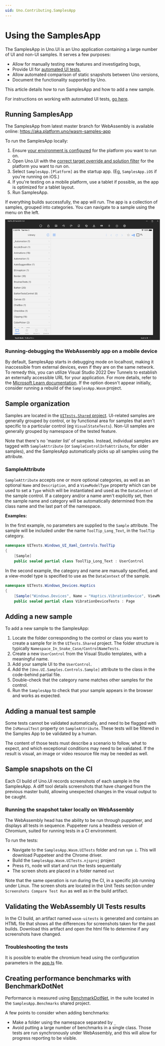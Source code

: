 ```yaml
---
uid: Uno.Contributing.SamplesApp
---
```


# Using the SamplesApp

The SamplesApp in Uno.UI is an Uno application containing a large number of UI and non-UI samples. It serves a few purposes:

 * Allow for manually testing new features and investigating bugs,
 * Provide UI for [automated UI tests](creating-ui-tests.md),
 * Allow automated comparison of static snapshots between Uno versions,
 * Document the functionality supported by Uno.

This article details how to run SamplesApp and how to add a new sample.

For instructions on working with automated UI tests, [go here](creating-ui-tests.md).

## Running SamplesApp

The SamplesApp from latest master branch for WebAssembly is available online: https://aka.platform.uno/wasm-samples-app

To run the SamplesApp locally:

1. Ensure [your environment is configured](xref:Uno.GetStarted.vs2022) for the platform you want to run on.
2. Open Uno.UI with the [correct target override and solution filter](building-uno-ui.md) for the platform you want to run on.
3. Select `SamplesApp.[Platform]` as the startup app. (Eg, `SamplesApp.iOS` if you're running on iOS.)
4. If you're testing on a mobile platform, use a tablet if possible, as the app is optimized for a tablet layout.
5. Run SamplesApp.

If everything builds successfully, the app will run. The app is a collection of samples, grouped into categories. You can navigate to a sample using the menu on the left.

![SamplesApp main view](assets/SamplesApp.png)

### Running-debugging the WebAssembly app on a mobile device

By default, SamplesApp starts in debugging mode on localhost, making it inaccessible from external devices, even if they are on the same network. To remedy this, you can utilize Visual Studio 2022 Dev Tunnels to establish an externally accessible URL for your application. For more details, refer to the [Microsoft Learn documentation](https://learn.microsoft.com/aspnet/core/test/dev-tunnels). If the option doesn't appear initially, consider running a rebuild of the `SamplesApp.Wasm` project.

## Sample organization

Samples are located in the [`UITests.Shared` project](https://github.com/unoplatform/uno/tree/master/src/SamplesApp/UITests.Shared). UI-related samples are generally grouped by control, or by functional area for samples that aren't specific to a particular control (eg `VisualStateTests`). Non-UI samples are generally grouped by namespace of the tested feature.

Note that there's no 'master list' of samples. Instead, individual samples are tagged with `SampleAttribute` (or `SampleControlInfoAttribute`, for older samples), and the SamplesApp automatically picks up all samples using the attribute.

### SampleAttribute

`SampleAttribute` accepts one or more optional categories, as well as an optional `Name` and `Description`, and a `ViewModelType` property which can be used to set a `Type` which will be instantiated and used as the `DataContext` of the sample control. If a category and/or a name aren't explicitly set, then the sample name and category will be automatically determined from the class name and the last part of the namespace.

**Examples:**

In the first example, no parameters are supplied to the `Sample` attribute. The sample will be included under the name `ToolTip_Long_Text`, in the `ToolTip` category.

```csharp
namespace UITests.Windows_UI_Xaml_Controls.ToolTip
{
	[Sample]
	public sealed partial class ToolTip_Long_Text : UserControl
```

In the second example, the category and name are manually specified, and a view-model type is specified to use as the `DataContext` of the sample.

```csharp
namespace UITests.Windows_Devices.Haptics
{
	[Sample("Windows.Devices", Name = "Haptics.VibrationDevice", ViewModelType = typeof(VibrationDeviceTestsViewModel))]
	public sealed partial class VibrationDeviceTests : Page
```

## Adding a new sample

To add a new sample to the SamplesApp:

1. Locate the folder corresponding to the control or class you want to create a sample for in the `UITests.Shared` project. The folder structure is typically `Namespace_In_Snake_Case/ControlNameTests`.
2. Create a new `UserControl` from the Visual Studio templates, with a meaningful name.
3. Add your sample UI to the `UserControl`.
4. Add the `[Uno.UI.Samples.Controls.Sample]` attribute to the class in the code-behind partial file.
5. Double-check that the category name matches other samples for the control.
6. Run the `SamplesApp` to check that your sample appears in the browser and works as expected.

## Adding a manual test sample

Some tests cannot be validated automatically, and need to be flagged with the `IsManualTest` property on `SampleAttribute`. These tests will be filtered in the Samples App to be validated by a human.

The content of those tests must describe a scenario to follow, what to expect, and which exceptional conditions may need to be validated. If the result is visual, an image or video resource file may be needed as well.

## Sample snapshots on the CI

Each CI build of Uno.UI records screenshots of each sample in the SamplesApp. A diff tool details screenshots that have changed from the previous master build, allowing unexpected changes in the visual output to be caught.

### Running the snapshot taker locally on WebAssembly
The WebAssembly head has the ability to be run through puppeteer, and displays all tests in sequence. Puppeteer runs a headless version of Chromium, suited for running tests in a CI environment.

To run the tests:
- Navigate to the `SamplesApp.Wasm.UITests` folder and run `npm i`. This will download Puppeteer and the Chrome driver.
- Build the `SamplesApp.Wasm.UITests.njsproj` project
- Press `F5`, node will start and run the tests sequentially
- The screen shots are placed in a folder named `out`

Note that the same operation is run during the CI, in a specific job running under Linux. The screen shots are located in the Unit Tests section under `Screenshots Compare Test Run` as well as in the build artifact.


## Validating the WebAssembly UI Tests results

In the CI build, an artifact named `wasm-uitests` is generated and contains an HTML file that shows all the differences
for screenshots taken for the past builds. Download this artifact and open the html file to determine if any screenshots
have changed.

### Troubleshooting the tests
It is possible to enable the chromium head using the configuration parameters in the [app.ts](https://github.com/unoplatform/uno/blob/master/src/SamplesApp/SamplesApp.Wasm.UITests/app.ts) file.

## Creating performance benchmarks with BenchmarkDotNet

Performance is measured using [BenchmarkDotNet](https://benchmarkdotnet.org/), in the suite located in the `SamplesApp.Benchmarks` shared project.

A few points to consider when adding benchmarks:
- Make a folder using the namespace separated by `_`
- Avoid putting a large number of benchmarks in a single class. Those tests are run synchronously under
WebAssembly, and this will allow for progress reporting to be visible.
